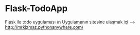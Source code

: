 # Flask-TodoApp
Flask ile todo uygulaması \n
Uygulamanın sitesine ulaşmak içi --> http://mrkizmaz.pythonanywhere.com/

